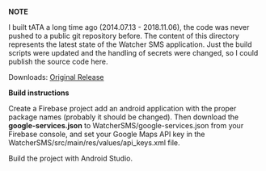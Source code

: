 **NOTE**
  
I built tATA a long time ago (2014.07.13 - 2018.11.06), the code was never pushed to a public git repository before.
The content of this directory represents the latest state of the Watcher SMS application. Just the build scripts were
updated and the handling of secrets were changed, so I could publish the source code here.


Downloads: [Original Release](https://github.com/tomicooler/tATAPowerDetector)


**Build instructions**

Create a Firebase project add an android application with the proper package names (probably it should be changed).
Then download the **google-services.json** to WatcherSMS/google-services.json from your Firebase console, and set
your Google Maps API key in the WatcherSMS/src/main/res/values/api\_keys.xml file.

Build the project with Android Studio.

